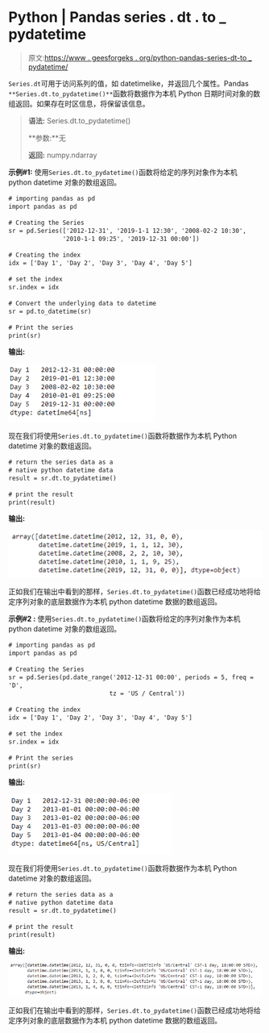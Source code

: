 # Python | Pandas series . dt . to _ pydatetime

> 原文:[https://www . geesforgeks . org/python-pandas-series-dt-to _ pydatetime/](https://www.geeksforgeeks.org/python-pandas-series-dt-to_pydatetime/)

`Series.dt`可用于访问系列的值，如 datetimelike，并返回几个属性。Pandas `**Series.dt.to_pydatetime()**`函数将数据作为本机 Python 日期时间对象的数组返回。如果存在时区信息，将保留该信息。

> **语法:** Series.dt.to_pydatetime()
> 
> **参数:**无
> 
> **返回:** numpy.ndarray

**示例#1:** 使用`Series.dt.to_pydatetime()`函数将给定的序列对象作为本机 python datetime 对象的数组返回。

```
# importing pandas as pd
import pandas as pd

# Creating the Series
sr = pd.Series(['2012-12-31', '2019-1-1 12:30', '2008-02-2 10:30',
               '2010-1-1 09:25', '2019-12-31 00:00'])

# Creating the index
idx = ['Day 1', 'Day 2', 'Day 3', 'Day 4', 'Day 5']

# set the index
sr.index = idx

# Convert the underlying data to datetime 
sr = pd.to_datetime(sr)

# Print the series
print(sr)
```

**输出:**

![](img/d78f036d93937c0d2308be4cace65f1c.png)

现在我们将使用`Series.dt.to_pydatetime()`函数将数据作为本机 Python datetime 对象的数组返回。

```
# return the series data as a 
# native python datetime data
result = sr.dt.to_pydatetime() 

# print the result
print(result)
```

**输出:**

![](img/142cb1a96ae3919fc21cc26b0e2a06b8.png)

正如我们在输出中看到的那样，`Series.dt.to_pydatetime()`函数已经成功地将给定序列对象的底层数据作为本机 python datetime 数据的数组返回。

**示例#2 :** 使用`Series.dt.to_pydatetime()`函数将给定的序列对象作为本机 python datetime 对象的数组返回。

```
# importing pandas as pd
import pandas as pd

# Creating the Series
sr = pd.Series(pd.date_range('2012-12-31 00:00', periods = 5, freq = 'D',
                            tz = 'US / Central'))

# Creating the index
idx = ['Day 1', 'Day 2', 'Day 3', 'Day 4', 'Day 5']

# set the index
sr.index = idx

# Print the series
print(sr)
```

**输出:**

![](img/b906fe33684d556adb7cbde8289cd8d9.png)

现在我们将使用`Series.dt.to_pydatetime()`函数将数据作为本机 Python datetime 对象的数组返回。

```
# return the series data as a 
# native python datetime data
result = sr.dt.to_pydatetime() 

# print the result
print(result)
```

**输出:**

![](img/68be9c925a590830478681035b013e0a.png)

正如我们在输出中看到的那样，`Series.dt.to_pydatetime()`函数已经成功地将给定序列对象的底层数据作为本机 python datetime 数据的数组返回。